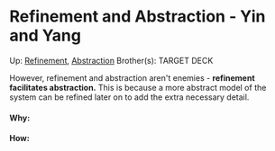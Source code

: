 # Refinement and Abstraction - Yin and Yang

Up: [Refinement](refinement), [Abstraction](abstraction)
Brother(s):
TARGET DECK

However, refinement and abstraction aren't enemies - **refinement facilitates abstraction.** This is because a more abstract model of the system can be refined later on to add the extra necessary detail.



































#### Why:
#### How:









